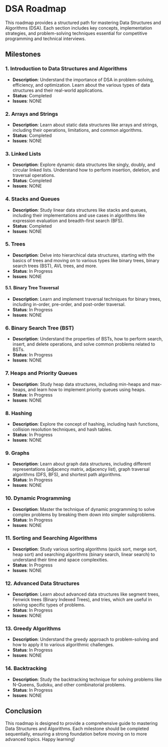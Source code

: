 # DSA Roadmap

This roadmap provides a structured path for mastering Data Structures and Algorithms (DSA). Each section includes key concepts, implementation strategies, and problem-solving techniques essential for competitive programming and technical interviews.

## Milestones

### 1. Introduction to Data Structures and Algorithms
- **Description**: Understand the importance of DSA in problem-solving, efficiency, and optimization. Learn about the various types of data structures and their real-world applications.
- **Status**: Completed
- **Issues**: NONE

### 2. Arrays and Strings
- **Description**: Learn about static data structures like arrays and strings, including their operations, limitations, and common algorithms.
- **Status**: Completed
- **Issues**: NONE

### 3. Linked Lists
- **Description**: Explore dynamic data structures like singly, doubly, and circular linked lists. Understand how to perform insertion, deletion, and traversal operations.
- **Status**: Completed
- **Issues**: NONE

### 4. Stacks and Queues
- **Description**: Study linear data structures like stacks and queues, including their implementations and use cases in algorithms like expression evaluation and breadth-first search (BFS).
- **Status**: Completed
- **Issues**: NONE

### 5. Trees
- **Description**: Delve into hierarchical data structures, starting with the basics of trees and moving on to various types like binary trees, binary search trees (BST), AVL trees, and more.
- **Status**: In Progress 
- **Issues**: NONE

#### 5.1. Binary Tree Traversal
- **Description**: Learn and implement traversal techniques for binary trees, including in-order, pre-order, and post-order traversal.
- **Status**: In Progress
- **Issues**: NONE

### 6. Binary Search Tree (BST)
- **Description**: Understand the properties of BSTs, how to perform search, insert, and delete operations, and solve common problems related to BSTs.
- **Status**: In Progress
- **Issues**: NONE

### 7. Heaps and Priority Queues
- **Description**: Study heap data structures, including min-heaps and max-heaps, and learn how to implement priority queues using heaps.
- **Status**: In Progress
- **Issues**: NONE

### 8. Hashing
- **Description**: Explore the concept of hashing, including hash functions, collision resolution techniques, and hash tables.
- **Status**: In Progress
- **Issues**: NONE

### 9. Graphs
- **Description**: Learn about graph data structures, including different representations (adjacency matrix, adjacency list), graph traversal algorithms (DFS, BFS), and shortest path algorithms.
- **Status**: In Progress
- **Issues**: NONE

### 10. Dynamic Programming
- **Description**: Master the technique of dynamic programming to solve complex problems by breaking them down into simpler subproblems.
- **Status**: In Progress
- **Issues**: NONE

### 11. Sorting and Searching Algorithms
- **Description**: Study various sorting algorithms (quick sort, merge sort, heap sort) and searching algorithms (binary search, linear search) to understand their time and space complexities.
- **Status**: In Progress
- **Issues**: NONE

### 12. Advanced Data Structures
- **Description**: Learn about advanced data structures like segment trees, Fenwick trees (Binary Indexed Trees), and tries, which are useful in solving specific types of problems.
- **Status**: In Progress
- **Issues**: NONE

### 13. Greedy Algorithms
- **Description**: Understand the greedy approach to problem-solving and how to apply it to various algorithmic challenges.
- **Status**: In Progress
- **Issues**: NONE

### 14. Backtracking
- **Description**: Study the backtracking technique for solving problems like N-Queens, Sudoku, and other combinatorial problems.
- **Status**: In Progress
- **Issues**: NONE

## Conclusion
This roadmap is designed to provide a comprehensive guide to mastering Data Structures and Algorithms. Each milestone should be completed sequentially, ensuring a strong foundation before moving on to more advanced topics. Happy learning!